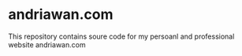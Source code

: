 # andriawan.com

<p>This repository contains soure code for my persoanl and professional website andriawan.com</p>